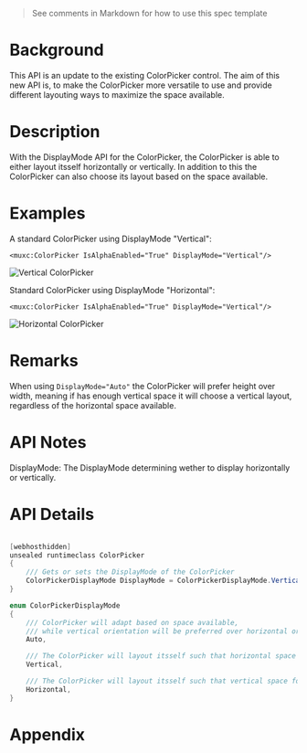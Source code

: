 > See comments in Markdown for how to use this spec template

<!-- The purpose of this spec is to describe a new feature and
its APIs that make up a new feature in WinUI. -->

<!-- There are two audiences for the spec. The first are people
that want to evaluate and give feedback on the API, as part of
the submission process.  When it's complete
it will be incorporated into the public documentation at
docs.microsoft.com (http://docs.microsoft.com/uwp/toolkits/winui/).
Hopefully we'll be able to copy it mostly verbatim.
So the second audience is everyone that reads there to learn how
and why to use this API. -->

# Background
<!-- Use this section to provide background context for the new API(s) 
in this spec. -->

<!-- This section and the appendix are the only sections that likely
do not get copied to docs.microsoft.com; they're just an aid to reading this spec. -->

<!-- If you're modifying an existing API, included a link here to the
existing page(s) -->

<!-- For example, this section is a place to explain why you're adding this API rather than
modifying an existing API. -->

<!-- For example, this is a place to provide a brief explanation of some dependent
area, just explanation enough to understand this new API, rather than telling
the reader "go read 100 pages of background information posted at ...". -->
This API is an update to the existing ColorPicker control. 
The aim of this new API is, to make the ColorPicker more versatile to use and provide different layouting ways to maximize the space available.

# Description
<!-- Use this section to provide a brief description of the feature.
For an example, see the introduction to the PasswordBox control 
(http://docs.microsoft.com/windows/uwp/design/controls-and-patterns/password-box). -->

With the DisplayMode API for the ColorPicker, the ColorPicker is able to either layout itsself horizontally or vertically. 
In addition to this the ColorPicker can also choose its layout based on the space available.

# Examples
<!-- Use this section to explain the features of the API, showing
example code with each description. The general format is: 
  feature explanation,
  example code
  feature explanation,
  example code
  etc.-->
  
<!-- Code samples should be in C# and/or C++/WinRT -->

A standard ColorPicker using DisplayMode "Vertical":
```xaml
<muxc:ColorPicker IsAlphaEnabled="True" DisplayMode="Vertical"/>
```
![Vertical ColorPicker]("./ColorPicker_VerticalMode.png")

Standard ColorPicker using DisplayMode "Horizontal":
```xaml
<muxc:ColorPicker IsAlphaEnabled="True" DisplayMode="Vertical"/>
```
![Horizontal ColorPicker]("./ColorPicker_VerticalMode.png")

<!-- As an example of this section, see the Examples section for the PasswordBox control 
(https://docs.microsoft.com/windows/uwp/design/controls-and-patterns/password-box#examples). -->


# Remarks
<!-- Explanation and guidance that doesn't fit into the Examples section. -->

<!-- APIs should only throw exceptions in exceptional conditions; basically,
only when there's a bug in the caller, such as argument exception.  But if for some
reason it's necessary for a caller to catch an exception from an API, call that
out with an explanation either here or in the Examples -->

When using `DisplayMode="Auto"` the ColorPicker will prefer height over width, meaning if has enough vertical space it will choose a vertical layout, regardless of the horizontal space available.

# API Notes
<!-- Option 1: Give a one or two line description of each API (type
and member), or at least the ones that aren't obvious
from their name.  These descriptions are what show up
in IntelliSense. For properties, specify the default value of the property if it
isn't the type's default (for example an int-typed property that doesn't default to zero.) -->

<!-- Option 2: Put these descriptions in the below API Details section,
with a "///" comment above the member or type. -->

DisplayMode: The DisplayMode determining wether to display horizontally or vertically.
# API Details
<!-- The exact API, in MIDL3 format (https://docs.microsoft.com/en-us/uwp/midl-3/) -->
```c#

[webhosthidden]
unsealed runtimeclass ColorPicker
{
    /// Gets or sets the DisplayMode of the ColorPicker
    ColorPickerDisplayMode DisplayMode = ColorPickerDisplayMode.Vertical;
}

enum ColorPickerDisplayMode
{
    /// ColorPicker will adapt based on space available,
    /// while vertical orientation will be preferred over horizontal orientation
    Auto,

    /// The ColorPicker will layout itsself such that horizontal space footprint is minimized
    Vertical,

    /// The ColorPicker will layout itsself such that vertical space footprint is minimized
    Horizontal,
}

```
# Appendix
<!-- Anything else that you want to write down for posterity, but 
that isn't necessary to understand the purpose and usage of the API.
For example, implementation details. -->
